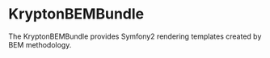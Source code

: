KryptonBEMBundle
================

The KryptonBEMBundle provides Symfony2 rendering templates created by BEM methodology.